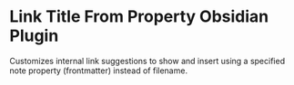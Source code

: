 # Link Title From Property Obsidian Plugin

Customizes internal link suggestions to show and insert using a specified note property (frontmatter) instead of filename.
